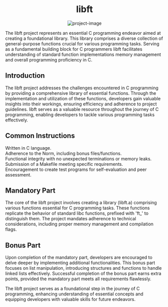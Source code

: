 <h1 align="center" id="title">libft</h1>

<p align="center"><img src="https://socialify.git.ci/natamazy/libft/image?font=Bitter&amp;language=1&amp;name=1&amp;owner=1&amp;theme=Auto" alt="project-image"></p>

<p id="description">The libft project represents an essential C programming endeavor aimed at creating a foundational library. This library comprises a diverse collection of general-purpose functions crucial for various programming tasks. Serving as a fundamental building block for C programmers libft facilitates understanding of standard function implementations memory management and overall programming proficiency in C.</p>

<h2>Introduction</h2>

<p>The libft project addresses the challenges encountered in C programming by providing a comprehensive library of essential functions. Through the implementation and utilization of these functions, developers gain valuable insights into their workings, ensuring efficiency and adherence to project guidelines. libft serves as a valuable resource throughout the journey of C programming, enabling developers to tackle various programming tasks effectively.</p>

<h2>Common Instructions</h2>

<p>Written in C language.</br>
Adherence to the Norm, including bonus files/functions.</br>
Functional integrity with no unexpected terminations or memory leaks.</br>
Submission of a Makefile meeting specific requirements.</br>
Encouragement to create test programs for self-evaluation and peer assessment.</p>

<h2>Mandatory Part</h2>

<p>The core of the libft project involves creating a library (libft.a) comprising various functions essential for C programming tasks. These functions replicate the behavior of standard libc functions, prefixed with 'ft_' to distinguish them. The project mandates adherence to technical considerations, including proper memory management and compilation flags.</p>

<h2>Bonus Part</h2>

<p>Upon completion of the mandatory part, developers are encouraged to delve deeper by implementing additional functionalities. This bonus part focuses on list manipulation, introducing structures and functions to handle linked lists effectively. Successful completion of the bonus part earns extra points, provided the mandatory part meets all requirements flawlessly.</p>

<p>The libft project serves as a foundational step in the journey of C programming, enhancing understanding of essential concepts and equipping developers with valuable skills for future endeavors.</p>

